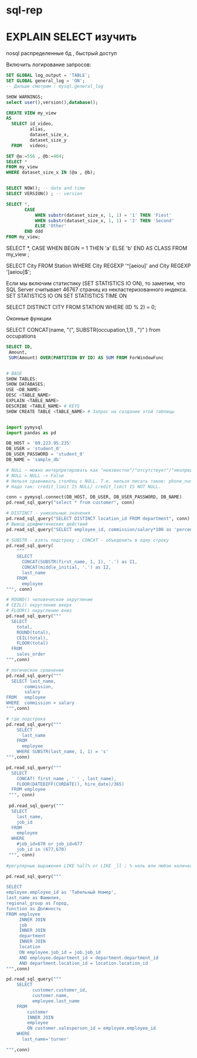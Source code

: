# sql-rep

# EXPLAIN SELECT изучить

nosql распределенные бд , быстрый доступ

Включить логирование запросов:
```sql
SET GLOBAL log_output = 'TABLE';
SET GLOBAL general_log = 'ON';
-- Дальше смотрим : mysql.general_log
```

```sql
SHOW WARNINGS;
select user(),version(),database();
```

```sql
CREATE VIEW my_view 
AS 
  SELECT id_video, 
         alias, 
         dataset_size_x, 
         dataset_size_y 
  FROM   videos; 
```


```sql
SET @a:=556 , @b:=404;
SELECT * 
FROM my_view 
WHERE dataset_size_x IN (@a , @b);
```

```sql

SELECT NOW(); -- date and time
SELECT VERSION() ; -- version
```


```sql
SELECT *,
       CASE
           WHEN substr(dataset_size_x, 1, 1) = '1' THEN 'Fiest'
           WHEN substr(dataset_size_x, 1, 1) = '2' THEN 'Second'
           ELSE 'Other'
       END ddd
FROM my_view;
```

SELECT *,
       CASE
           WHEN BEGIN = 1 THEN 'a' ELSE 'b' END AS CLASS
FROM my_view ;


SELECT City
FROM Station
WHERE City REGEXP '^[aeiou]' and City REGEXP '[aeiou]$';

Если мы включим статистику (SET STATISTICS IO ON), то заметим, что SQL Server считывает 46767 страниц из некластеризованного индекса.
SET STATISTICS IO ON
SET STATISTICS TIME ON

SELECT DISTINCT CITY FROM STATION WHERE (ID % 2) = 0;

Оконные функции

SELECT CONCAT(name, "\(", SUBSTR(occupation,1,1) , "\)" ) from occupations

```sql
SELECT ID, 
 Amount, 
 SUM(Amount) OVER(PARTITION BY ID) AS SUM FROM ForWindowFunc
```

```python

# BASE
SHOW TABLES;
SHOW DATABASES;
USE <DB_NAME>
DESC <TABLE_NAME>
EXPLAIN <TABLE_NAME>
DESCRIBE <TABLE_NAME> # KEYS
SHOW CREATE TABLE <TABLE_NAME> # Запрос на создание этой таблицы


import pymysql
import pandas as pd

DB_HOST = '89.223.95.235'
DB_USER = 'student_0'
DB_USER_PASSWORD = 'student_0'
DB_NAME = 'sample_db'

# NULL ~ можно интерпретировать как "неизвестно"/"отсутствует"/"неопределенность", но никак не как 0
# NULL = NULL -> False
# Нельзя сравнивать столбец с NULL. Т.е. нельзя писать такое: phone_number != NULL или credit_limit = NULL.
# Надо так: credit_limit IS NULL/ credit_limit IS NOT NULL.

conn = pymysql.connect(DB_HOST, DB_USER, DB_USER_PASSWORD, DB_NAME)
pd.read_sql_query("select * from customer", conn)

# DISTINCT - уникальные значения
pd.read_sql_query("SELECT DISTINCT location_id FROM department", conn)
# Вывод арифмитических действий
pd.read_sql_query("SELECT employee_id, commission/salary*100 as 'percent' FROM employee", conn)

# SUBSTR - взять подстроку ; CONCAT - объеденить в одну строку
pd.read_sql_query(
    """
    SELECT
      CONCAT(SUBSTR(first_name, 1, 1), '.') as I1,
      CONCAT(middle_initial, '.') as I2,
      last_name
    FROM
      employee
""", conn)

# ROUND() человеческое округление
# CEIL() округление вверх
# FLOOR() округление вниз
pd.read_sql_query("""
  SELECT
    total,
    ROUND(total),
    CEIL(total),
    FLOOR(total)
  FROM
    sales_order
""",conn)

# логическое сравнение
pd.read_sql_query("""
  SELECT last_name, 
       commission, 
       salary 
FROM   employee 
WHERE  commission > salary 
""",conn)

# где подстрока 
pd.read_sql_query("""
    SELECT
      last_name
    FROM
      employee
    WHERE SUBSTR(last_name, 1, 1) = 's'
""",conn)

pd.read_sql_query("""
  SELECT
    CONCAT( first_name , ' ' , last_name),
    FLOOR(DATEDIFF(CURDATE(), hire_date)/365)
  FROM employee
 """, conn) 
 
 pd.read_sql_query("""
  SELECT
    last_name,
    job_id
  FROM 
    employee
  WHERE 
    #job_id=670 or job_id=677
    job_id in (677,670)
 """, conn) 
 
#регулярные выражения LIKE %all% or LIKE _ll ; % ноль или любое количество символов , _ ровно один символ.

pd.read_sql_query("""

SELECT 
employee.employee_id as 'Табельный Номер',
last_name as Фамилия,
regional_group as Город,
function as Должность
FROM employee 
     INNER JOIN 
     job
     INNER JOIN 
     department
     INNER JOIN
     location
     ON employee.job_id = job.job_id
     AND employee.department_id = department.department_id
     AND department.location_id = location.location_id
""",conn)

pd.read_sql_query("""
    SELECT
          customer.customer_id,
          customer.name,
          employee.last_name
    FROM
        customer
        INNER JOIN
        employee
        ON customer.salesperson_id = employee.employee_id
    WHERE
      last_name='turner'

""",conn)


```


